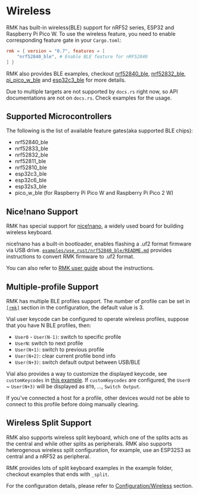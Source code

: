# Wireless

RMK has built-in wireless(BLE) support for nRF52 series, ESP32 and Raspberry Pi Pico W. To use the wireless feature, you need to enable corresponding feature gate in your `Cargo.toml`:

```toml
rmk = { version = "0.7", features = [
    "nrf52840_ble", # Enable BLE feature for nRF52840
] }
```

RMK also provides BLE examples, checkout [nrf52840_ble](https://github.com/HaoboGu/rmk/tree/main/examples/use_config/nrf52840_ble), [nrf52832_ble](https://github.com/HaoboGu/rmk/tree/main/examples/use_config/nrf52832_ble), [pi_pico_w_ble](https://github.com/HaoboGu/rmk/tree/main/examples/use_config/pi_pico_w_ble) and [esp32c3_ble](https://github.com/HaoboGu/rmk/tree/main/examples/use_config/esp32c3_ble) for more details.

Due to multiple targets are not supported by `docs.rs` right now, so API documentations are not on `docs.rs`. Check examples for the usage.

## Supported Microcontrollers

The following is the list of available feature gates(aka supported BLE chips):

- nrf52840_ble
- nrf52833_ble
- nrf52832_ble
- nrf52811_ble
- nrf52810_ble
- esp32c3_ble
- esp32c6_ble
- esp32s3_ble
- pico_w_ble (for Raspberry Pi Pico W and Raspberry Pi Pico 2 W)

## Nice!nano Support

RMK has special support for [nice!nano](https://nicekeyboards.com/), a widely used board for building wireless keyboard.

nice!nano has a built-in bootloader, enables flashing a .uf2 format firmware via USB drive. [`examples/use_rust/nrf52840_ble/README.md`](https://github.com/HaoboGu/rmk/blob/main/examples/use_rust/nrf52840_ble/README.md) provides instructions to convert RMK firmware to .uf2 format.

You can also refer to [RMK user guide](../user_guide/flash_firmware#use-uf2-bootloader) about the instructions.

## Multiple-profile Support

RMK has multiple BLE profiles support. The number of profile can be set in [`[rmk]`](../configuration/rmk_config#wireless-configuration) section in the configuration, the default value is 3.

Vial user keycode can be configured to operate wireless profiles, suppose that you have N BLE profiles, then:

- `User0` - `User(N-1)`: switch to specific profile
- `UserN`: switch to next profile
- `User(N+1)`: switch to previous profile
- `User(N+2)`: clear current profile bond info
- `User(N+3)`: switch default output between USB/BLE

Vial also provides a way to customize the displayed keycode, see `customKeycodes` in [this example](https://github.com/HaoboGu/rmk/blob/main/examples/use_rust/nrf52840_ble/vial.json). If `customKeycodes` are configured, the `User0` ~ `User(N+3)` will be displayed as `BT0`, ..., `Switch Output`.

If you've connected a host for a profile, other devices would not be able to connect to this profile before doing manually clearing.

## Wireless Split Support

RMK also supports wireless split keyboard, which one of the splits acts as the central and while other splits as peripherals. RMK also supports heterogenous wireless split configuration, for example, use an ESP32S3 as central and a nRF52 as peripheral.

RMK provides lots of split keyboard examples in the example folder, checkout examples that ends with `_split`.

For the configuration details, please refer to [Configuration/Wireless](../configuration/wireless.md) section.